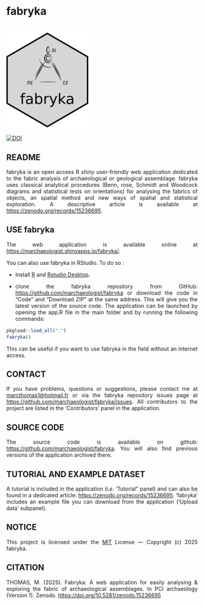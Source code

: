 fabryka
================

<style>
body {
text-align: justify}
</style>

# [<img src="https://raw.githubusercontent.com/marchaeologist/fabryka/main/inst/www/hex_Fabryka4.png" height="250" align="center"/>](https://github.com/marchaeologist/fabryka)

[![DOI](https://zenodo.org/badge/DOI/10.5281/zenodo.15236695.svg)](https://doi.org/10.5281/zenodo.15236695)

## README

fabryka is an open access R *shiny* user-friendly web application
dedicated to the fabric analysis of archaeological or geological
assemblage. fabryka uses classical analytical procedures (Benn, rose,
Schmidt and Woodcock diagrams and statistical tests on orientations) for
analysing the fabrics of objects, an spatial method and new ways of
spatial and statistical exploration. A descriptive article is available
at <https://zenodo.org/records/15236695>.

## USE fabryka

The web application is available online at
<https://marchaeologist.shinyapps.io/fabryka/>.

You can also use fabryka in RStudio. To do so :

- Install [R](https://www.r-project.org) and [Rstudio
  Desktop](https://posit.co/download/rstudio-desktop/).

- clone the fabryka repository from GitHub:
  <https://github.com/marchaeologist/fabryka> or download the code in
  “Code” and “Download ZIP” at the same address. This will give you the
  latest version of the source code. The application can be launched by
  opening the app.R file in the main folder and by running the following
  commands:

``` r
pkgload::load_all(".")
fabryka()
```

This can be useful if you want to use fabryka in the field without an
internet access.

## CONTACT

If you have problems, questions or suggestions, please contact me at
<marcthomas1@hotmail.fr> or via the fabryka repository issues page at
<https://github.com/marchaeologist/fabryka/issues>. All contributors to
the project are listed in the ‘Contributors’ panel in the application.

## SOURCE CODE

The source code is available on github:
<https://github.com/marchaeologist/fabryka>. You will also find previous
versions of the application archived there.

## TUTORIAL AND EXAMPLE DATASET

A tutorial is included in the application (*i.e.* ‘Tutorial” panel) and
can also be found in a dedicated article:
<https://zenodo.org/records/15236695>. ’fabryka’ includes an example
file you can download from the application (‘Upload data’ subpanel).

## NOTICE

This project is licensed under the
[MIT](https://choosealicense.com/licenses/mit/) License — Copyright (c)
2025 fabryka.

## CITATION

THOMAS, M. (2025). Fabryka: A web application for easily analysing &
exploring the fabric of archaeological assemblages. In PCI archaeology
(Version 1). Zenodo. <https://doi.org/10.5281/zenodo.15236695>
